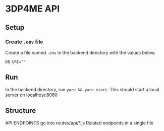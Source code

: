 # 3DP4ME API

## Setup

### Create `.env` file

Create a file named `.env` in the backend directory with the values below.

```
DB_URI=""
```

## Run

In the backend directory, run `yarn && yarn start`. This should start a local server on localhost:8080

## Structure

API ENDPOINTS go into routes/api/\*.js
Related endpoints in a single file
